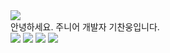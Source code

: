 <img src="https://capsule-render.vercel.app/api?type=waving&color=A3DCBE&height=250&section=header&text=Chanung's%20Github!&fontSize=60&fontAlignY=40&fontColor=f7f5f5"/>

<div class='text-center'>
안녕하세요. 주니어 개발자 기찬웅입니다.
</div>



<div>
<img src="https://img.shields.io/badge/Spring-6DB33F?style=flat-square&logo=Spring&logoColor=white"/>

<img src="https://img.shields.io/badge/Django-092E20?style=flat-square&logo=Django&logoColor=white"/>

<img src="https://img.shields.io/badge/MySQL-4479A1?style=flat-square&logo=MySQL&logoColor=white"/>

<img src="https://img.shields.io/badge/MariaDB-1F305F?style=flat-square&logo=MariaDB&logoColor=white"/>


</div>
